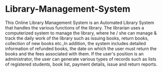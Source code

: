 # Library-Management-System

This Online Library Management System is an Automated Library System that handles the various functions of the library. The librarian uses a computerized system to manage the library, where he / she can manage & track the daily work of the library such as issuing books, return books, collection of new books etc.,In addition, the system includes detailed information of refunded books, the date on which the user must return the books and the fees associated with them. 
If the user's position is an administrator, the user can generate various types of records such as lists of registered students, book list, payment details, issue and return reports. 
